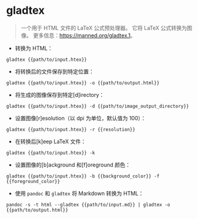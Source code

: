 # gladtex

> 一个用于 HTML 文件的 LaTeX 公式预处理器。
> 它将 LaTeX 公式转换为图像。
> 更多信息：<https://manned.org/gladtex.1>。

- 转换为 HTML：

`gladtex {{path/to/input.htex}}`

- 将转换后的文件保存到特定位置：

`gladtex {{path/to/input.htex}} -o {{path/to/output.html}}`

- 将生成的图像保存到特定[d]irectory：

`gladtex {{path/to/input.htex}} -d {{path/to/image_output_directory}}`

- 设置图像[r]esolution（以 dpi 为单位，默认值为 100）：

`gladtex {{path/to/input.htex}} -r {{resolution}}`

- 在转换后[k]eep LaTeX 文件：

`gladtex {{path/to/input.htex}} -k`

- 设置图像的[b]ackground 和[f]oreground 颜色：

`gladtex {{path/to/input.htex}} -b {{background_color}} -f {{foreground_color}}`

- 使用 `pandoc` 和 `gladtex` 将 Markdown 转换为 HTML：

`pandoc -s -t html --gladtex {{path/to/input.md}} | gladtex -o {{path/to/output.html}}`